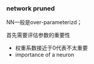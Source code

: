 ### network pruned

NN一般是over-parameterizd；

首先需要评估参数的重要性

- 权重系数接近于0代表不太重要
- importance of a neuron

